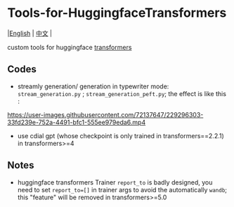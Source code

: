 # Tools-for-HuggingfaceTransformers
|[English](https://github.com/LZY-the-boys/Tools-for-HuggingfaceTransformers/blob/master/README.md) | [中文](https://github.com/LZY-the-boys/Tools-for-HuggingfaceTransformers/blob/master/README-zh.md) |

custom tools for huggingface [transformers](https://github.com/huggingface/transformers)

## Codes

- streamly generation/ generation in typewriter mode: `stream_generation.py` ; `stream_generation_peft.py`; the effect is like this :

https://user-images.githubusercontent.com/72137647/229296303-33fd239e-752a-4491-bfc1-555ee979eda6.mp4


- use cdial gpt (whose checkpoint is only trained in transformers==2.2.1) in transformers>=4 

## Notes

- huggingface transformers Trainer `report_to` is badly designed, you need to set `report_to=[]` in trainer args to avoid the automatically `wandb`; this "feature" will be removed in transformers>=5.0

